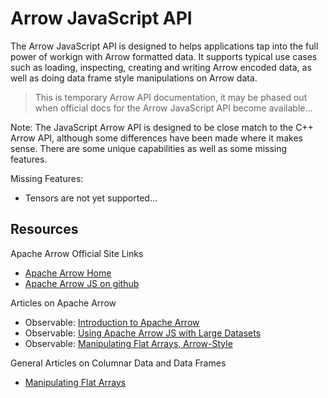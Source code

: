 # Arrow JavaScript API

The Arrow JavaScript API is designed to helps applications tap into the full power of workign with Arrow formatted data. It supports typical use cases such as loading, inspecting, creating and writing Arrow encoded data, as well as doing data frame style manipulations on Arrow data.

> This is temporary Arrow API documentation, it may be phased out when official docs for the Arrow JavaScript API become available...

Note: The JavaScript Arrow API is designed to be close match to the C++ Arrow API, although some differences have been made where it makes sense. There are some unique capabilities as well as some missing features.

Missing Features:
* Tensors are not yet supported...


## Resources

Apache Arrow Official Site Links
* [Apache Arrow Home](https://arrow.apache.org/)
* [Apache Arrow JS on github](https://github.com/apache/arrow/tree/master/js)

Articles on Apache Arrow
* Observable: [Introduction to Apache Arrow](https://observablehq.com/@theneuralbit/introduction-to-apache-arrow)
* Observable: [Using Apache Arrow JS with Large Datasets](https://observablehq.com/@theneuralbit/using-apache-arrow-js-with-large-datasets)
* Observable: [Manipulating Flat Arrays, Arrow-Style](https://observablehq.com/@lmeyerov/manipulating-flat-arrays-arrow-style)

General Articles on Columnar Data and Data Frames
* [Manipulating Flat Arrays](https://observablehq.com/@mbostock/manipulating-flat-arrays)

